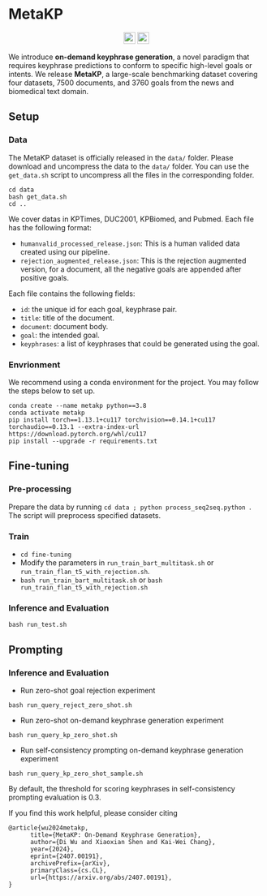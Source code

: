 # MetaKP

<p align="center">
  <a href="https://xiaowu0162.github.io/metakp"><img src="https://img.shields.io/badge/🌐-Website-red" height="23"></a>
  <a href="https://arxiv.org/pdf/2407.00191.pdf"><img src="https://img.shields.io/badge/📝-Paper-blue" height="23"></a>
</p>

We introduce **on-demand keyphrase generation**, a novel paradigm that requires keyphrase predictions to conform to specific high-level goals or intents. 
We release **MetaKP**, a large-scale benchmarking dataset covering four datasets, 7500 documents, and 3760 goals from the news and biomedical text domain.

## Setup

### Data
The MetaKP dataset is officially released in the `data/` folder. Please download and uncompress the data to the `data/` folder. You can use the `get_data.sh` script to uncompress all the files in the corresponding folder. 
```
cd data
bash get_data.sh
cd ..
```
We cover datas in KPTimes, DUC2001, KPBiomed, and Pubmed. Each file has the following format:
* `humanvalid_processed_release.json`: This is a human valided data created using our pipeline.
* `rejection_augmented_release.json`: This is the rejection augmented version, for a document, all the negative goals are appended after positive goals.

Each file contains the following fields:
* `id`: the unique id for each goal, keyphrase pair.
* `title`: title of the document.
* `document`: document body.
* `goal`: the intended goal.
* `keyphrases`: a list of keyphrases that could be generated using the goal. 


### Envrionment
We recommend using a conda environment for the project. You may follow the steps below to set up.

```
conda create --name metakp python==3.8
conda activate metakp
pip install torch==1.13.1+cu117 torchvision==0.14.1+cu117 torchaudio==0.13.1 --extra-index-url https://download.pytorch.org/whl/cu117
pip install --upgrade -r requirements.txt
```

## Fine-tuning
### Pre-processing
Prepare the data by running `cd data ; python process_seq2seq.python `. The script will preprocess specified datasets. 

### Train
- `cd fine-tuning`
- Modify the parameters in `run_train_bart_multitask.sh` or `run_train_flan_t5_with_rejection.sh`. 
- `bash run_train_bart_multitask.sh` or `bash run_train_flan_t5_with_rejection.sh`

### Inference and Evaluation
```
bash run_test.sh
```

## Prompting

### Inference and Evaluation
- Run zero-shot goal rejection experiment
```
bash run_query_reject_zero_shot.sh
```
- Run zero-shot on-demand keyphrase generation experiment
```
bash run_query_kp_zero_shot.sh
```
- Run self-consistency prompting on-demand keyphrase generation experiment
```
bash run_query_kp_zero_shot_sample.sh
```
By default, the threshold for scoring keyphrases in self-consistency prompting evaluation is 0.3.


If you find this work helpful, please consider citing
```
@article{wu2024metakp,
      title={MetaKP: On-Demand Keyphrase Generation}, 
      author={Di Wu and Xiaoxian Shen and Kai-Wei Chang},
      year={2024},
      eprint={2407.00191},
      archivePrefix={arXiv},
      primaryClass={cs.CL},
      url={https://arxiv.org/abs/2407.00191}, 
}
```


